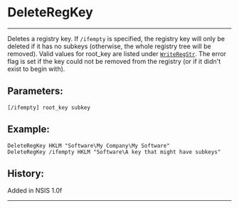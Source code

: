 # DeleteRegKey

---

Deletes a registry key. If `/ifempty` is specified, the registry key will only be deleted if it has no subkeys (otherwise, the whole registry tree will be removed). Valid values for root_key are listed under [`WriteRegStr`][1]. The error flag is set if the key could not be removed from the registry (or if it didn't exist to begin with).

## Parameters:

    [/ifempty] root_key subkey

## Example:

	DeleteRegKey HKLM "Software\My Company\My Software"
	DeleteRegKey /ifempty HKLM "Software\A key that might have subkeys"

## History:

Added in NSIS 1.0f

---

[1]: WriteRegStr.md